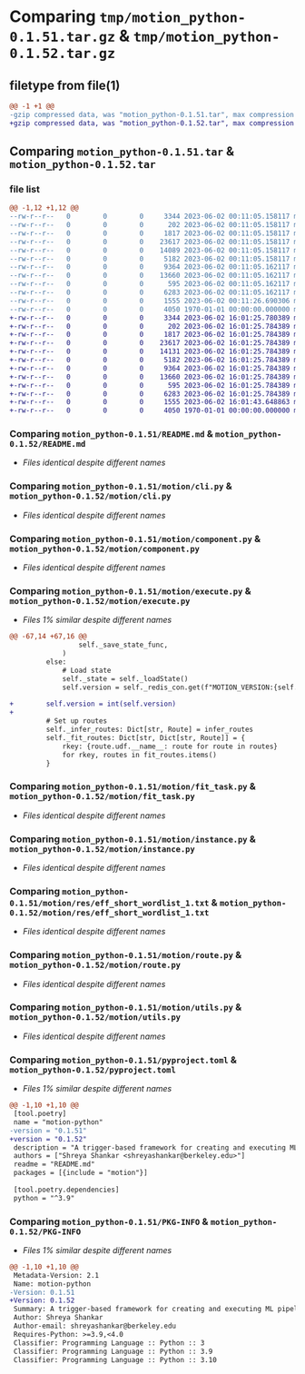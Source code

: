 # Comparing `tmp/motion_python-0.1.51.tar.gz` & `tmp/motion_python-0.1.52.tar.gz`

## filetype from file(1)

```diff
@@ -1 +1 @@
-gzip compressed data, was "motion_python-0.1.51.tar", max compression
+gzip compressed data, was "motion_python-0.1.52.tar", max compression
```

## Comparing `motion_python-0.1.51.tar` & `motion_python-0.1.52.tar`

### file list

```diff
@@ -1,12 +1,12 @@
--rw-r--r--   0        0        0     3344 2023-06-02 00:11:05.158117 motion_python-0.1.51/README.md
--rw-r--r--   0        0        0      202 2023-06-02 00:11:05.158117 motion_python-0.1.51/motion/__init__.py
--rw-r--r--   0        0        0     1817 2023-06-02 00:11:05.158117 motion_python-0.1.51/motion/cli.py
--rw-r--r--   0        0        0    23617 2023-06-02 00:11:05.158117 motion_python-0.1.51/motion/component.py
--rw-r--r--   0        0        0    14089 2023-06-02 00:11:05.158117 motion_python-0.1.51/motion/execute.py
--rw-r--r--   0        0        0     5182 2023-06-02 00:11:05.158117 motion_python-0.1.51/motion/fit_task.py
--rw-r--r--   0        0        0     9364 2023-06-02 00:11:05.162117 motion_python-0.1.51/motion/instance.py
--rw-r--r--   0        0        0    13660 2023-06-02 00:11:05.162117 motion_python-0.1.51/motion/res/eff_short_wordlist_1.txt
--rw-r--r--   0        0        0      595 2023-06-02 00:11:05.162117 motion_python-0.1.51/motion/route.py
--rw-r--r--   0        0        0     6283 2023-06-02 00:11:05.162117 motion_python-0.1.51/motion/utils.py
--rw-r--r--   0        0        0     1555 2023-06-02 00:11:26.690306 motion_python-0.1.51/pyproject.toml
--rw-r--r--   0        0        0     4050 1970-01-01 00:00:00.000000 motion_python-0.1.51/PKG-INFO
+-rw-r--r--   0        0        0     3344 2023-06-02 16:01:25.780389 motion_python-0.1.52/README.md
+-rw-r--r--   0        0        0      202 2023-06-02 16:01:25.784389 motion_python-0.1.52/motion/__init__.py
+-rw-r--r--   0        0        0     1817 2023-06-02 16:01:25.784389 motion_python-0.1.52/motion/cli.py
+-rw-r--r--   0        0        0    23617 2023-06-02 16:01:25.784389 motion_python-0.1.52/motion/component.py
+-rw-r--r--   0        0        0    14131 2023-06-02 16:01:25.784389 motion_python-0.1.52/motion/execute.py
+-rw-r--r--   0        0        0     5182 2023-06-02 16:01:25.784389 motion_python-0.1.52/motion/fit_task.py
+-rw-r--r--   0        0        0     9364 2023-06-02 16:01:25.784389 motion_python-0.1.52/motion/instance.py
+-rw-r--r--   0        0        0    13660 2023-06-02 16:01:25.784389 motion_python-0.1.52/motion/res/eff_short_wordlist_1.txt
+-rw-r--r--   0        0        0      595 2023-06-02 16:01:25.784389 motion_python-0.1.52/motion/route.py
+-rw-r--r--   0        0        0     6283 2023-06-02 16:01:25.784389 motion_python-0.1.52/motion/utils.py
+-rw-r--r--   0        0        0     1555 2023-06-02 16:01:43.648863 motion_python-0.1.52/pyproject.toml
+-rw-r--r--   0        0        0     4050 1970-01-01 00:00:00.000000 motion_python-0.1.52/PKG-INFO
```

### Comparing `motion_python-0.1.51/README.md` & `motion_python-0.1.52/README.md`

 * *Files identical despite different names*

### Comparing `motion_python-0.1.51/motion/cli.py` & `motion_python-0.1.52/motion/cli.py`

 * *Files identical despite different names*

### Comparing `motion_python-0.1.51/motion/component.py` & `motion_python-0.1.52/motion/component.py`

 * *Files identical despite different names*

### Comparing `motion_python-0.1.51/motion/execute.py` & `motion_python-0.1.52/motion/execute.py`

 * *Files 1% similar despite different names*

```diff
@@ -67,14 +67,16 @@
                 self._save_state_func,
             )
         else:
             # Load state
             self._state = self._loadState()
             self.version = self._redis_con.get(f"MOTION_VERSION:{self._instance_name}")
 
+        self.version = int(self.version)
+
         # Set up routes
         self._infer_routes: Dict[str, Route] = infer_routes
         self._fit_routes: Dict[str, Dict[str, Route]] = {
             rkey: {route.udf.__name__: route for route in routes}
             for rkey, routes in fit_routes.items()
         }
```

### Comparing `motion_python-0.1.51/motion/fit_task.py` & `motion_python-0.1.52/motion/fit_task.py`

 * *Files identical despite different names*

### Comparing `motion_python-0.1.51/motion/instance.py` & `motion_python-0.1.52/motion/instance.py`

 * *Files identical despite different names*

### Comparing `motion_python-0.1.51/motion/res/eff_short_wordlist_1.txt` & `motion_python-0.1.52/motion/res/eff_short_wordlist_1.txt`

 * *Files identical despite different names*

### Comparing `motion_python-0.1.51/motion/route.py` & `motion_python-0.1.52/motion/route.py`

 * *Files identical despite different names*

### Comparing `motion_python-0.1.51/motion/utils.py` & `motion_python-0.1.52/motion/utils.py`

 * *Files identical despite different names*

### Comparing `motion_python-0.1.51/pyproject.toml` & `motion_python-0.1.52/pyproject.toml`

 * *Files 1% similar despite different names*

```diff
@@ -1,10 +1,10 @@
 [tool.poetry]
 name = "motion-python"
-version = "0.1.51"
+version = "0.1.52"
 description = "A trigger-based framework for creating and executing ML pipelines."
 authors = ["Shreya Shankar <shreyashankar@berkeley.edu>"]
 readme = "README.md"
 packages = [{include = "motion"}]
 
 [tool.poetry.dependencies]
 python = "^3.9"
```

### Comparing `motion_python-0.1.51/PKG-INFO` & `motion_python-0.1.52/PKG-INFO`

 * *Files 1% similar despite different names*

```diff
@@ -1,10 +1,10 @@
 Metadata-Version: 2.1
 Name: motion-python
-Version: 0.1.51
+Version: 0.1.52
 Summary: A trigger-based framework for creating and executing ML pipelines.
 Author: Shreya Shankar
 Author-email: shreyashankar@berkeley.edu
 Requires-Python: >=3.9,<4.0
 Classifier: Programming Language :: Python :: 3
 Classifier: Programming Language :: Python :: 3.9
 Classifier: Programming Language :: Python :: 3.10
```

